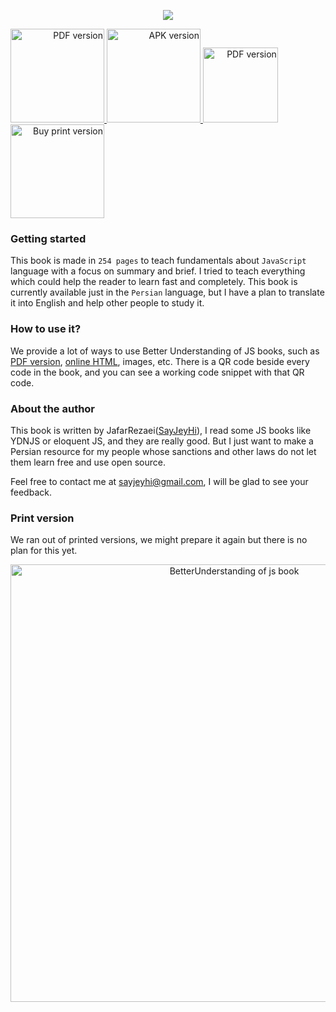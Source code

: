 <p align="center">
    <img src="./image-MariotekLogo.png">
</p>


<a href="https://raw.githubusercontent.com/Mariotek/BetterUnderstandingOfJavascript/master/PDF/project.pdf" target="_blank" align="right">
    <img src="./image-pdf.png" width="150" alt="PDF version" />
</a>
<a href="https://github.com/Mariotek/BetterUnderstandingOfJavascript/raw/master/APK/BetterUnderstandingOfJavascript.apk" target="_blank" align="right">
    <img src="./image-apk.png" width="150" alt="APK version" />
</a>
<a href="https://js.basic.sayjeyhi.com/HTML/?page=1" target="_blank" align="right">
    <img src="./image-study.png" width="120" alt="PDF version" />
</a>
<a href="https://zarinp.al/242088" target="_blank" align="right">
    <img src="./image-buy.png" width="150" alt="Buy print version" />
</a>

### Getting started

This book is made in `254 pages` to teach fundamentals about `JavaScript` language with a focus on summary and brief. I tried to teach everything which could help the reader to learn fast and completely. This book is currently available just in the `Persian` language, but I have a plan to translate it into English and help other people to study it.

### How to use it?

We provide a lot of ways to use Better Understanding of JS books, such as [PDF version](https://raw.githubusercontent.com/Mariotek/BetterUnderstandingOfJavascript/master/PDF/project.pdf), [online HTML](http://book.sayjeyhi.com/HTML/?page=1), images, etc. There is a QR code beside every code in the book, and you can see a working code snippet with that QR code.

### About the author

This book is written by JafarRezaei([SayJeyHi](https://twitter.com/Sayjeyhi)), I read some JS books like YDNJS or eloquent JS, and they are really good. But I just want to make a Persian resource for my people whose sanctions and other laws do not let them learn free and use open source.

Feel free to contact me at [sayjeyhi@gmail.com](mailto:sayjeyhi@gmail.com), I will be glad to see your feedback.

### Print version
We ran out of printed versions, we might prepare it again but there is no plan for this yet.

<a href="https://zarinp.al/242088" target="_blank" align="center">
    <img src="./image-physical.png" width="700" alt="BetterUnderstanding of js book" />
</a>
